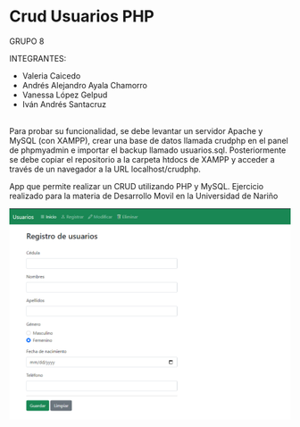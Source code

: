 # Crud Usuarios PHP

GRUPO 8

INTEGRANTES: <br>

<ul>
<li>Valeria Caicedo</li>
<li>Andrés Alejandro Ayala Chamorro</li>
<li>Vanessa López Gelpud</li>
<li>Iván Andrés Santacruz</li>
</ul>
<br>
Para probar su funcionalidad, se debe levantar un servidor Apache y MySQL (con XAMPP), crear una base de datos llamada crudphp en el panel de phpmyadmin e importar el backup llamado usuarios.sql. Posteriormente se debe copiar el repositorio a la carpeta htdocs de XAMPP y acceder a través de un navegador a la URL localhost/crudphp.
<br>

App que permite realizar un CRUD utilizando PHP y MySQL. Ejercicio realizado para la materia de Desarrollo Movil en la Universidad de Nariño
<br>

![Screenshot](screenshot.png)







